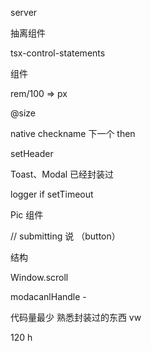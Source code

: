 server 

抽离组件

tsx-control-statements

<IF> 组件



rem/100 => px 

@size





native checkname 下一个 then

setHeader





Toast、Modal 已经封装过

logger if setTimeout



Pic 组件





// submitting 说 （button）



结构



Window.scroll





modacanlHandle -<!-- pop-->







代码量最少  熟悉封装过的东西  vw

120 h